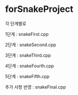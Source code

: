 # forSnakeProject

각 단계별로

1단계 : snakeFirst.cpp

2단계 : snakeSecond.cpp

3단계 : snakeThird.cpp

4단계 : snakeFourth.cpp

5단계 : snakeFifth.cpp

추가 사항 반영 : snakeFinal.cpp
